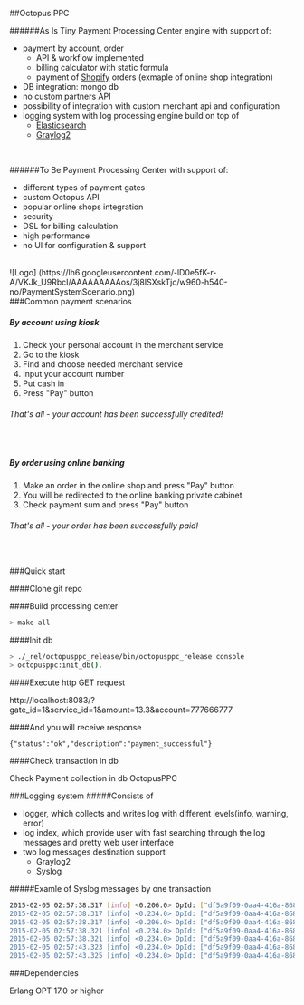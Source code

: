 ##Octopus PPC

######As Is
Tiny Payment Processing Center engine with support of:
- payment by account, order
  - API & workflow implemented
  - billing calculator with static formula
  - payment of [Shopify](http://docs.shopify.com/) orders (exmaple of online shop integration)
- DB integration: mongo db
- no custom partners API
- possibility of integration with custom merchant api and configuration
- logging system with log processing engine build on top of
  - [Elasticsearch](http://www.elasticsearch.org/overview/)
  - [Graylog2](https://www.graylog.org/)

<br/>

######To Be
Payment Processing Center with support of:
- different types of payment gates
- custom Octopus API
- popular online shops integration
- security
- DSL for billing calculation
- high performance
- no UI for configuration & support

<br/>
![Logo] (https://lh6.googleusercontent.com/-lD0e5fK-r-A/VKJk_U9RbcI/AAAAAAAAAos/3j8ISXskTjc/w960-h540-no/PaymentSystemScenario.png)


<br/>
###Common payment scenarios

##### By account using kiosk
1. Check your personal account in the merchant service
2. Go to the kiosk
3. Find and choose needed merchant service
4. Input your account number
5. Put cash in
6. Press "Pay" button

###### That's all - your account has been successfully credited!  
<br/>

##### By order using online banking
1. Make an order in the online shop and press "Pay" button
2. You will be redirected to the online banking private cabinet
3. Check payment sum and press "Pay" button

###### That's all - your order has been successfully paid!
<br/>

###Quick start

####Clone git repo

####Build processing center 

```sh
> make all
```

####Init db

```sh
> ./_rel/octopusppc_release/bin/octopusppc_release console
> octopusppc:init_db().
```

####Execute http GET request

http://localhost:8083/?gate_id=1&service_id=1&amount=13.3&account=777666777

####And you will receive response

```
{"status":"ok","description":"payment_successful"}
```

####Check transaction in db

Check Payment collection in db OctopusPPC 
<br/>


###Logging system
#####Consists of
- logger, which collects and writes log with different levels(info, warning, error)
- log index, which provide user with fast searching through the log messages and pretty web user interface 
- two log messages destination support
  - Graylog2
  - Syslog

#####Examle of Syslog messages by one transaction
```sh
2015-02-05 02:57:38.317 [info] <0.206.0> OpId: ["df5a9f09-0aa4-416a-8686-33116c144858"]. Request received: [<<"gate_id=1&service_id=1&amount=13.3&account=777666777">>]
2015-02-05 02:57:38.317 [info] <0.234.0> OpId: ["df5a9f09-0aa4-416a-8686-33116c144858"]. Workflow Pay has been started.
2015-02-05 02:57:38.317 [info] <0.206.0> OpId: ["df5a9f09-0aa4-416a-8686-33116c144858"]. Response sent: [<<"{\"status\":\"failed\",\"description\":\"payment_failed\"}">>]
2015-02-05 02:57:38.321 [info] <0.234.0> OpId: ["df5a9f09-0aa4-416a-8686-33116c144858"]. Transaction [{<<84,210,192,2,67,235,18,52,21,0,0,4>>}] has been saved to db with state [initial].
2015-02-05 02:57:38.321 [info] <0.234.0> OpId: ["df5a9f09-0aa4-416a-8686-33116c144858"]. Service request has been sent [<<"{\"transaction\":{\"amount\":12.635,\"kind\":\"capture\"}}">>]
2015-02-05 02:57:43.323 [info] <0.234.0> OpId: ["df5a9f09-0aa4-416a-8686-33116c144858"]. Counterparty [<<"TestService1">>] notification failed.
2015-02-05 02:57:43.325 [info] <0.234.0> OpId: ["df5a9f09-0aa4-416a-8686-33116c144858"]. Transaction [{<<84,210,192,2,67,235,18,52,21,0,0,4>>}] has been saved to db
```

###Dependencies

Erlang OPT 17.0 or higher
